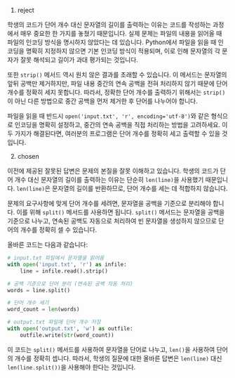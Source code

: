 1. reject

학생의 코드가 단어 개수 대신 문자열의 길이를 출력하는 이유는 코드를 작성하는 과정에서 매우 중요한 한 가지를 놓쳤기 때문입니다. 실제 문제는 파일의 내용을 읽어올 때 파일의 인코딩 방식을 명시하지 않았다는 데 있습니다. Python에서 파일을 읽을 때 인코딩을 명확히 지정하지 않으면 기본 인코딩 방식이 적용되며, 이로 인해 문자열의 각 문자가 잘못 해석되고 길이가 과대 평가되는 것입니다. 

또한 `strip()` 메서드 역시 원치 않은 결과를 초래할 수 있습니다. 이 메서드는 문자열의 앞뒤 공백만 제거하지만, 파일 내용 중간의 연속 공백을 전혀 처리하지 않기 때문에 단어 개수를 정확히 세지 못합니다. 따라서, 정확한 단어 개수를 출력하기 위해서는 `strip()`이 아닌 다른 방법으로 중간 공백을 먼저 제거한 후 단어를 나누어야 합니다.

파일을 읽을 때 반드시 `open('input.txt', 'r', encoding='utf-8')`와 같은 형식으로 인코딩을 명확히 설정하고, 중간의 연속 공백을 직접 처리하는 방법을 고려하세요. 이 두 가지가 해결된다면, 여러분의 프로그램은 단어 개수를 정확히 세고 출력할 수 있을 것입니다.

2. chosen

이전에 제공된 잘못된 답변은 문제의 본질을 잘못 이해하고 있습니다. 학생의 코드가 단어 개수 대신 문자열의 길이를 출력하는 이유는 단순히 `len(line)`을 사용했기 때문입니다. `len(line)`은 문자열의 길이를 반환하므로, 단어 개수를 세는 데 적합하지 않습니다.

문제의 요구사항에 맞게 단어 개수를 세려면, 문자열을 공백을 기준으로 분리해야 합니다. 이를 위해 `split()` 메서드를 사용하면 됩니다. `split()` 메서드는 문자열을 공백을 기준으로 나누고, 연속된 공백도 자동으로 처리하여 빈 문자열을 생성하지 않으므로 단어의 개수를 정확히 셀 수 있습니다.

올바른 코드는 다음과 같습니다:

```python
# input.txt 파일에서 문자열을 읽어옴
with open('input.txt', 'r') as infile:
    line = infile.read().strip()

# 공백 기준으로 단어 분리 (연속된 공백 자동 처리)
words = line.split()

# 단어 개수 세기
word_count = len(words)

# output.txt 파일에 단어 개수 저장
with open('output.txt', 'w') as outfile:
    outfile.write(str(word_count))
```

이 코드는 `split()` 메서드를 사용하여 문자열을 단어로 나누고, `len()`을 사용하여 단어의 개수를 정확히 셉니다. 따라서, 학생의 질문에 대한 올바른 답변은 `len(line)` 대신 `len(line.split())`을 사용해야 한다는 것입니다.
